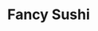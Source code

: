 ---
layout: place
title: "Fancy Sushi"
permalink: /florida/fernandina-beach/fancy-sushi.html
stateAbbr: FL
stateName: Florida
cityName: Fernandina Beach
seo:
  name: "Fancy Sushi"
  type: Restaurant
  links: null
description: "Fancy Sushi serves delicious sushi in Fernandina Beach, Florida. Try fresh Japanese dishes for a great dining experience. "
place_id: ChIJGa_VDBX_5IgRTvlZ-dNuFaE
photos:
  - name: >-
      places/ChIJGa_VDBX_5IgRTvlZ-dNuFaE/photos/AeeoHcJwrZPQQ3LtT8vHBlrh5WcQYA9g4QNqvkbXNgoA-XKUtLBrzwdF0pXjYtord3riD25BPC6ZMvm6XGsi-fD5IDxgXphC8j3YARDJ0d8ngcqTdGVAl4FdlYh9Eh9UyRSZN0dDLYZGWsovb6vkZF2MIWLB_T21SxV0zdgRCgvX3OvLBwVEUcX0y-CprWefiRcKrHcdTXHO0lrLC31AubpYzmIZfIonf9sE9QWIarGlwKvPY5XgeaYgVCdoEfbsSQI5NwZWRPdnv7pXrTHZGDDs8u0J1wW75A9H5vlpvSxa6kknfcnWXV0Oqm7n65EUKafouz15pG4ekKymKiBgHBLFJEDKrlWZW5jyZ_6jP5vtv_24EplLEtUPRZ1FeNc4NLM3CuWSQ5Az7TKfTkKp61MjHciO64pDxoh7Erzu2jDzeVeY6g
    widthPx: 3024
    heightPx: 4032
    authorAttributions:
      - displayName: Jackie Pagnucco
        uri: https://maps.google.com/maps/contrib/105240470615238860038
        photoUri: >-
          https://lh3.googleusercontent.com/a-/ALV-UjUPlMo4Me_Au-UrfO4v2zCbZS2T9BZoBnoyeY5y2q3v5zdk-aI=s100-p-k-no-mo
    flagContentUri: >-
      https://www.google.com/local/imagery/report/?cb_client=maps_api_places.places_api&image_key=!1e10!2sCIHM0ogKEICAgIDLr77IUw&hl=en-US
    googleMapsUri: >-
      https://www.google.com/maps/place//data=!3m4!1e2!3m2!1sCIHM0ogKEICAgIDLr77IUw!2e10!4m2!3m1!1s0x88e4ff150cd5af19:0xa1156ed3f959f94e
  - name: >-
      places/ChIJGa_VDBX_5IgRTvlZ-dNuFaE/photos/AeeoHcJVBDiVpqBSwVMf2GSwbd3n1lfnAe38c8p6d3UkL6Sp_wsNmWKKBnt89sjzkOGwPDJ2pWeevuSIcgS6vMrsqDwUH5H_GgoOBwa0W-5XmlICCV17oxnrcv7ke8ZB5NbI_pHtMcIAynFpqZqy_jzxKKp5CCWpkEDAD5bdcUUVO0pNIdIzg4IF_kVqbo3o9yAg2pzHposiU1-62HAdIpQcXgPrCd0o_WCcsIY9iuAMyZiRAMUV_VHvBl_1mXfAJkFDHeT_Af6yzKon69TN9W0aiqXkko04Uii4m7AnSStcYp1JZVgLQvwtLqbxH5PJUqb7o3toDJke_WnTXPSkSyYOBHc-WP3TrNpmSeoN-qWdbUOOvesqpiPFielmxrihOdX19zDrnWHOPvPUWkyrY3dUClJrjOGcb5WAsU2yw72Q6NGjpyUVmgtWC6LNP2H5O7GP
    widthPx: 3048
    heightPx: 4064
    authorAttributions:
      - displayName: Nely Arriola
        uri: https://maps.google.com/maps/contrib/106024105381352975032
        photoUri: >-
          https://lh3.googleusercontent.com/a-/ALV-UjUOPI7_h5Bt1eCEgrfA6MJbKlshUWWQUdTSTzsNaM0lk4u2g67A=s100-p-k-no-mo
    flagContentUri: >-
      https://www.google.com/local/imagery/report/?cb_client=maps_api_places.places_api&image_key=!1e10!2sCIABIhADyc5UzxD0DWe9LOYADUkD&hl=en-US
    googleMapsUri: >-
      https://www.google.com/maps/place//data=!3m4!1e2!3m2!1sCIABIhADyc5UzxD0DWe9LOYADUkD!2e10!4m2!3m1!1s0x88e4ff150cd5af19:0xa1156ed3f959f94e
  - name: >-
      places/ChIJGa_VDBX_5IgRTvlZ-dNuFaE/photos/AeeoHcIdIJCrDS2sbMAKTzy0zXW7k5eaerjjwOSCKbR14GhqIYypJ-cvz0EtqRLi-zjTq2sy-4ns2KNeFy9qftu3Dm-SoyhPr8Q9KL2ZYIwjh4NErfcPtNN8bSEKeoRP8lBccvdqaeyolUMpWjtbXXlKMZGqMjVog1tdkNzOCMv0dGTKGgvnzQqKwlMTV-nX4Oht9EbjWZxty5Gj6ISm6RM2ydvvtcvyO3htevBqLF_oLoKdWgma7Yes9poKMPd1bwryWzGZWCkI1VtuF0VtXv0ihF3w1rVhqFM-llBEarq6j1WjBYzBOEuI-U6RHhV7mOg5O334Pv3gURgFLBWeb6wsJrRzjZAqbjjCUU7cNwYkKWYGWzxWlSuT_KLQMlpJ7Y7xL3baJF6PO524vI-adzL7uU_zslUzMR0pSoDSQz-Snlo
    widthPx: 4032
    heightPx: 3024
    authorAttributions:
      - displayName: Marek Cyzio
        uri: https://maps.google.com/maps/contrib/100864851061615888303
        photoUri: >-
          https://lh3.googleusercontent.com/a-/ALV-UjVy7C21Umv-YoFMBPiGXIto--OW9csmLyQ8sr0S_siOIC2Wo7piUw=s100-p-k-no-mo
    flagContentUri: >-
      https://www.google.com/local/imagery/report/?cb_client=maps_api_places.places_api&image_key=!1e10!2sCIHM0ogKEICAgIDP_4qfFg&hl=en-US
    googleMapsUri: >-
      https://www.google.com/maps/place//data=!3m4!1e2!3m2!1sCIHM0ogKEICAgIDP_4qfFg!2e10!4m2!3m1!1s0x88e4ff150cd5af19:0xa1156ed3f959f94e
  - name: >-
      places/ChIJGa_VDBX_5IgRTvlZ-dNuFaE/photos/AeeoHcIbaqk1hANy1vBig2tLIcJv8yOWy1ABBKqiNnFgiucvpHl0RR2zNcOlV3LdC5txQLK5sCIKZBue6jx-XzXefTDTSrhoZ_84wxyrHSZxLtQgdF60E98PyWe8fjWknChTXZqMQKGwfZPYdy2rDpwi5JabKATqSAVT30F1BAxlrpCjDIOvv1xSwkGtxHVdlS1vtLok0Y7YqY4KoL7W9cYZRpZKKU2fM1BqBuMEMGB1ptj_tBSceXaMShZkFFkJAGZbWCRHU3PcY11V7KSsFGeaT3gtqdPljLaTh-h92tiYaOmTd4lMZjzKxk_kmPCOwpz_i01r0v34kFRCf757Q7gDba0mQNxVBuZu83NwUTTYPjJn-tQ6ycuXygvZXr7scI2VWlgNwuIFpd0fnBSGo9eVy7C8eJfb9JRqq0STe5kE6ssM-YNJ
    widthPx: 3000
    heightPx: 4000
    authorAttributions:
      - displayName: William Lowdermilk
        uri: https://maps.google.com/maps/contrib/104614769523838769575
        photoUri: >-
          https://lh3.googleusercontent.com/a/ACg8ocKORb_0wTBq9h8kvA3Xqz53WX0tWlCEsVWuZUQQRgD6V_J3QSeU=s100-p-k-no-mo
    flagContentUri: >-
      https://www.google.com/local/imagery/report/?cb_client=maps_api_places.places_api&image_key=!1e10!2sCIHM0ogKEICAgICRh6PBnwE&hl=en-US
    googleMapsUri: >-
      https://www.google.com/maps/place//data=!3m4!1e2!3m2!1sCIHM0ogKEICAgICRh6PBnwE!2e10!4m2!3m1!1s0x88e4ff150cd5af19:0xa1156ed3f959f94e
  - name: >-
      places/ChIJGa_VDBX_5IgRTvlZ-dNuFaE/photos/AeeoHcJiiFNUwrDuiEH6a0gLfKQKz9RfagsQMAQOddM_HGj_Mu-zS24koLK5H8Dk-wTHhP3NiJMaPUtTs9DCeHGSWnAuvoB8YX3eQYiQzwsfICRAwwmfUr_v-NyQqUbPQOAXOMzmsWiwcSY8RtX6nL_FLmxCi5kklZF_R6JwuIvRjvYoY6USstWo2FWL6IdZTiBITNZwXmTa5catbSArYL_e9NbfL2cBLgeM-_dTvxidcGIzrtxPRJTiGJuH8utC5Qo99KHuQMhwl8XWS80wv1-3dQgaelwSbw54r3MmGwPpJMNkB9jxxWf815oSIDbg0utnBo4nr0kwG49KNNwoh0EawQjTKMppNzVSkkaeTHTiBXxi320_4rlcjXGkt-jl4PdZHt-f7NWabh0FgcQax2LII-pJjrlFNyYwMoyAJn1sxLVla8gh
    widthPx: 4032
    heightPx: 3024
    authorAttributions:
      - displayName: Amanda Tran
        uri: https://maps.google.com/maps/contrib/109347986046833890961
        photoUri: >-
          https://lh3.googleusercontent.com/a-/ALV-UjXKiafwSXiqo_aAmJKXxSB-msw8q06XJixdb75wRUXQ_UbxTmlsVg=s100-p-k-no-mo
    flagContentUri: >-
      https://www.google.com/local/imagery/report/?cb_client=maps_api_places.places_api&image_key=!1e10!2sCIHM0ogKEICAgICuhZK5lAE&hl=en-US
    googleMapsUri: >-
      https://www.google.com/maps/place//data=!3m4!1e2!3m2!1sCIHM0ogKEICAgICuhZK5lAE!2e10!4m2!3m1!1s0x88e4ff150cd5af19:0xa1156ed3f959f94e
  - name: >-
      places/ChIJGa_VDBX_5IgRTvlZ-dNuFaE/photos/AeeoHcIDyMLWCuiHKMsswkM2t_238j12DLl3SsMTzjSm6jaUrSJai92ZcDpeZb-MCNWEkNqPnclDRnQ64gxbrTjzJ8k3qGiRTWndKulyEd8Ejr0lXnmVzhxkBNCftJogMZR_JMdkMElmQQi1llTF-LV4oi0FSY38G5-P1iCih2vqGMjltpyhr4GvoY5fT6rDXoHJ21vkuS-OKuSbx1_ShHkwAuCxGGwDfyxsc-qiv-Wh3kBn4jrdLiI0w0jqTmDvZapNMCQc9jMxTcI3amNM7d-FwT3VMSJeE5zxx9UBwMlD4X7K86xTBnTKV_CgsGfzmFsV60GdSw5njk8Fu1frzav1pspoZKdDhycTS9uyA7n4LE1pvH_Il1GFLW5wQ9mBf2SyumcDcuXFjP88SiLtjU-1dyFm1uWUCeRph0aS8hl3LARP0A
    widthPx: 3072
    heightPx: 4080
    authorAttributions:
      - displayName: Yaz Erkan
        uri: https://maps.google.com/maps/contrib/109274595201679012077
        photoUri: >-
          https://lh3.googleusercontent.com/a-/ALV-UjU_hAtehSWsC0ZWnbM3a6ac7uZpZld3gxpo0s8sCqEqdFjppLej=s100-p-k-no-mo
    flagContentUri: >-
      https://www.google.com/local/imagery/report/?cb_client=maps_api_places.places_api&image_key=!1e10!2sCIHM0ogKEICAgICB5Y2FEw&hl=en-US
    googleMapsUri: >-
      https://www.google.com/maps/place//data=!3m4!1e2!3m2!1sCIHM0ogKEICAgICB5Y2FEw!2e10!4m2!3m1!1s0x88e4ff150cd5af19:0xa1156ed3f959f94e
  - name: >-
      places/ChIJGa_VDBX_5IgRTvlZ-dNuFaE/photos/AeeoHcLM2Us3hJuHiaCF4QpsTMn7C0PSzL3cwgI2-bVT4arXAlhK190xuujDB941ByIeR9TzpZ2p5_MoR1oLZRTDN6urL5AyXTYH3_7GwtiKK5mFGrEYFFvpLdEdo-7hPbc89lxUL2Y7b2INu1GGYUg94UhF0WWOkO2bvR7COTSIEG65ug0PkpAfeWJJ0IV8PbWNFQxp3YAkKWqlyntytnO54jl9mqL852ycWlgcxhJ19o9Xlb2ZaIji_zFJJcoWHvKn5TZjUYB5P9ol4Cyjv0qAgPBiGGrCFoXSJiWURTLpSsUaQ4mgGCySChF-XoiSEvJUOxmvbIyu84PUnGbrIGbGiDJutkJvN5YTomh3ZE8uA9B_SVbs_TAqY663IBlyez0OW0HFVW2SzkVRR7ElUdj2kjY9isijBah7P14s3goD64TL_R6v
    widthPx: 4032
    heightPx: 2268
    authorAttributions:
      - displayName: Michael Brooks (mjGRAFIKS)
        uri: https://maps.google.com/maps/contrib/117596545777671166962
        photoUri: >-
          https://lh3.googleusercontent.com/a-/ALV-UjWwRbqHrAlUuJONZUZ7LJASFzoY0DioyRxlZXi6gZkWNRK4rkwuzw=s100-p-k-no-mo
    flagContentUri: >-
      https://www.google.com/local/imagery/report/?cb_client=maps_api_places.places_api&image_key=!1e10!2sCIHM0ogKEICAgICh-bWfjgE&hl=en-US
    googleMapsUri: >-
      https://www.google.com/maps/place//data=!3m4!1e2!3m2!1sCIHM0ogKEICAgICh-bWfjgE!2e10!4m2!3m1!1s0x88e4ff150cd5af19:0xa1156ed3f959f94e
  - name: >-
      places/ChIJGa_VDBX_5IgRTvlZ-dNuFaE/photos/AeeoHcLUCR6X12CXFL5wftzK8eO7Um03VTHWcTTr4dtKVzGmYyFZk0Ey7Dnn3GT99txo4NFqu415_0-p_qo6qkEpKpMQ7p5Fd45baZOFb9hkB__KIlo2ZqmjgwNp4_x_CAM9wquCOU17fAs6O9anNGpG0Ejd27I7YWRNRiRPh6WxeuDAJ577ZbZ2WbCAsSF4-rnseELPIcpnZ8Rjz3J5Xcu9WXFbopqBBOBCxLOo6zc31eqQ30Yn6pCmiuGhls6HFgkknb25fL_m9N_LJ5IphOvU11BS_EhMFDVCXqZ5ZSjmRP59feQackYRKsicEdksiv9RHAwc12e8KfiIi_saib7i4wAFsn3ThwbxwIeNkMFLuawMPMORfUdO3zyc5MF5EqP7pptOS5y9cuw1rIBhKehZEiOGVYt1eenMr5nnSVaHCNY
    widthPx: 4032
    heightPx: 3024
    authorAttributions:
      - displayName: Susan Wang
        uri: https://maps.google.com/maps/contrib/106611041282224877383
        photoUri: >-
          https://lh3.googleusercontent.com/a/ACg8ocJA7CJc4bHVLQz58OqFZ4lGpf40-76ptGsLjG2Q1clR0m12cw=s100-p-k-no-mo
    flagContentUri: >-
      https://www.google.com/local/imagery/report/?cb_client=maps_api_places.places_api&image_key=!1e10!2sCIHM0ogKEICAgICz5rbkfQ&hl=en-US
    googleMapsUri: >-
      https://www.google.com/maps/place//data=!3m4!1e2!3m2!1sCIHM0ogKEICAgICz5rbkfQ!2e10!4m2!3m1!1s0x88e4ff150cd5af19:0xa1156ed3f959f94e
  - name: >-
      places/ChIJGa_VDBX_5IgRTvlZ-dNuFaE/photos/AeeoHcIV2uBvtNZPJnrCU33UiQ-EtN-xAswz8vQXMldGw94QK_NIrATle923QjMa2OCDmfICSD4aZdvbQdHlm6qDm1W3ClqeC0ZLDrUfbZpOMaGGs0So81CJXk4zginOtmjM7nhbAIYDvb7bHRRQoZuPs2LO_RxUuKbaDhdOrJxQt01A4c6jBQ0a-HMLu0PcIh22zImlbx-AVEzktzjipPavtTQ_oC0lVXKIN8_j5_pCFTeKu6u_gjGatto_WMdeErSL4RB43eXSjWixzjpKcZz34I4V8LiH1lBNNYT56sD0eoyaHMN-uePGmX3mawugqkmtkuJQLytINJjuF1DO1gAHNLNxQEZi_IKvV2pBdhAWrBPEKkI1vhNqo6h-33k4n4gghxsisMdBAvzTKeROeADOh_8Kd33XMjyloPyxZrT4ooU
    widthPx: 2048
    heightPx: 1536
    authorAttributions:
      - displayName: Steve Powell
        uri: https://maps.google.com/maps/contrib/101873597387964100247
        photoUri: >-
          https://lh3.googleusercontent.com/a-/ALV-UjWcgSwNCs2pmhdoH7zM9AFYuyjq7CwOtwu0BLfPM_ft-4Dx7GiS=s100-p-k-no-mo
    flagContentUri: >-
      https://www.google.com/local/imagery/report/?cb_client=maps_api_places.places_api&image_key=!1e10!2sCIHM0ogKEICAgICi1unvSg&hl=en-US
    googleMapsUri: >-
      https://www.google.com/maps/place//data=!3m4!1e2!3m2!1sCIHM0ogKEICAgICi1unvSg!2e10!4m2!3m1!1s0x88e4ff150cd5af19:0xa1156ed3f959f94e
  - name: >-
      places/ChIJGa_VDBX_5IgRTvlZ-dNuFaE/photos/AeeoHcKVMWYCepJ96SBLv4ZVEDjJtikMF6duNEjdOd6QA-Hu_De5i1cVVwDXmUE2ou-rdD598Hymxik-zfZFRzqXtzlxeSzGqknkrz6LDq7WjgslS5HmcFyxy9Vq0masfyzkGpu9C5TK4TZxwNgriSWE9QRJXA_iV18t8hkdrONNguZwMcbnyBm7dE2qNHwpHuW2swlzrU5XyZmDgXI3sfI7HfAh_eE4xKG0li4uyDDTR1472gUcpSkbxPolpr_xdrDV0505Q_d-GajFGmwzJ4GUNonos9sZiIENd4d66m_1bJKuakisYmu110PxcCogzB-qd-zucaSHdp--REAbLaYZK2usGxuebldVoT1zpa4HqKYtElwBkN2m37t1bWLd1cm7ZgrGgbr4z2iOwBqZ9uCQ3tCC0iaC7d8bKyChAeyzap4paLPkup2BufAZcdLNyg
    widthPx: 3048
    heightPx: 4064
    authorAttributions:
      - displayName: Nely Arriola
        uri: https://maps.google.com/maps/contrib/106024105381352975032
        photoUri: >-
          https://lh3.googleusercontent.com/a-/ALV-UjUOPI7_h5Bt1eCEgrfA6MJbKlshUWWQUdTSTzsNaM0lk4u2g67A=s100-p-k-no-mo
    flagContentUri: >-
      https://www.google.com/local/imagery/report/?cb_client=maps_api_places.places_api&image_key=!1e10!2sCIABIhAA3jqzQDPwL2e9LO0ACIcL&hl=en-US
    googleMapsUri: >-
      https://www.google.com/maps/place//data=!3m4!1e2!3m2!1sCIABIhAA3jqzQDPwL2e9LO0ACIcL!2e10!4m2!3m1!1s0x88e4ff150cd5af19:0xa1156ed3f959f94e
address: 1478 Sadler Rd, Fernandina Beach, FL 32034, USA
street: 1478 Sadler Rd
city: Fernandina Beach
state: FL
zip: '32034'
country: USA
neighborhood: null
latitude: '30.638954'
longitude: '-81.454014'
accessibility_options:
  wheelchairAccessibleParking: true
  wheelchairAccessibleEntrance: true
  wheelchairAccessibleRestroom: true
  wheelchairAccessibleSeating: true
business_status: OPERATIONAL
name: Fancy Sushi
google_maps_links:
  directionsUri: >-
    https://www.google.com/maps/dir//''/data=!4m7!4m6!1m1!4e2!1m2!1m1!1s0x88e4ff150cd5af19:0xa1156ed3f959f94e!3e0
  placeUri: https://maps.google.com/?cid=11607305471317899598
  writeAReviewUri: >-
    https://www.google.com/maps/place//data=!4m3!3m2!1s0x88e4ff150cd5af19:0xa1156ed3f959f94e!12e1
  reviewsUri: >-
    https://www.google.com/maps/place//data=!4m4!3m3!1s0x88e4ff150cd5af19:0xa1156ed3f959f94e!9m1!1b1
  photosUri: >-
    https://www.google.com/maps/place//data=!4m3!3m2!1s0x88e4ff150cd5af19:0xa1156ed3f959f94e!10e5
primary_type: Sushi Restaurant
opening_hours:
  regular: null
  current: null
secondary_opening_hours:
  regular:
    weekdayDescriptions: null
    type: null
  current:
    weekdayDescriptions: null
    type: null
phone: null
price_level: null
price_range: null
rating: null
rating_count: 0
website: null
reviews: null
parking_options: null
payment_options: null
allow_dogs: null
curbside_pickup: null
delivery: null
dine_in: null
good_for_children: null
good_for_groups: null
good_for_sports: null
live_music: null
menu_for_children: null
outdoor_seating: null
reservable: null
restroom: null
serves_beer: null
serves_breakfast: null
serves_brunch: null
serves_cocktails: null
serves_coffee: null
serves_dinner: null
serves_dessert: null
serves_lunch: null
serves_vegetarian_food: null
serves_wine: null
takeout: null
summary: null

---